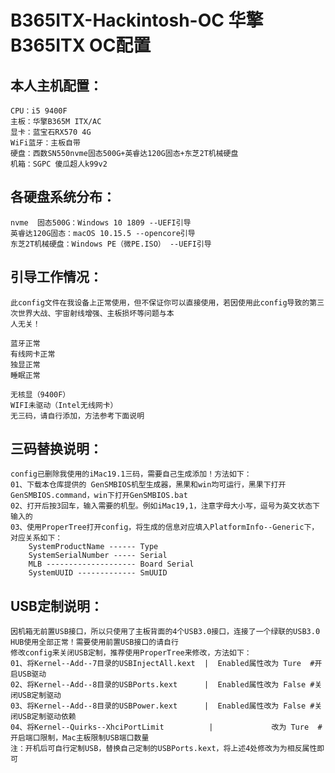 B365ITX-Hackintosh-OC 华擎B365ITX OC配置
===
本人主机配置：
------------
	CPU：i5 9400F
	主板：华擎B365M ITX/AC
	显卡：蓝宝石RX570 4G
	WiFi蓝牙：主板自带
	硬盘：西数SN550nvme固态500G+英睿达120G固态+东芝2T机械硬盘
	机箱：SGPC 傻瓜超人k99v2

各硬盘系统分布：<br>
------------
	nvme  固态500G：Windows 10 1809 --UEFI引导
	英睿达120G固态：macOS 10.15.5 --opencore引导
	东芝2T机械硬盘：Windows PE（微PE.ISO） --UEFI引导

引导工作情况：<br>
------------
	此config文件在我设备上正常使用，但不保证你可以直接使用，若因使用此config导致的第三次世界大战、宇宙射线增强、主板损坏等问题与本
	人无关！
	
	蓝牙正常
	有线网卡正常
	独显正常
	睡眠正常
	
	无核显（9400F）
	WIFI未驱动（Intel无线网卡）
	无三码，请自行添加，方法参考下面说明
	
三码替换说明：<br>
------------
	config已删除我使用的iMac19.1三码，需要自己生成添加！方法如下：
	01、下载本仓库提供的 GenSMBIOS机型生成器，黑果和win均可运行，黑果下打开GenSMBIOS.command，win下打开GenSMBIOS.bat
	02、打开后按3回车，输入需要的机型。例如iMac19,1，注意字母大小写，逗号为英文状态下输入的
	03、使用ProperTree打开config，将生成的信息对应填入PlatformInfo--Generic下，对应关系如下：
		SystemProductName ------ Type
		SystemSerialNumber ----- Serial
		MLB -------------------- Board Serial
		SystemUUID ------------- SmUUID
	
USB定制说明：<br>
------------
	因机箱无前置USB接口，所以只使用了主板背面的4个USB3.0接口，连接了一个绿联的USB3.0 HUB使用全部正常！需要使用前置USB接口的请自行
	修改config来关闭USB定制，推荐使用ProperTree来修改，方法如下：
	01、将Kernel--Add--7目录的USBInjectAll.kext  |  Enabled属性改为 Ture  #开启USB驱动
	02、将Kernel--Add--8目录的USBPorts.kext      |  Enabled属性改为 False #关闭USB定制驱动
	03、将Kernel--Add--8目录的USBPower.kext      |  Enabled属性改为 False #关闭USB定制驱动依赖
	04、将Kernel--Quirks--XhciPortLimit          |             改为 Ture  #开启端口限制，Mac主板限制USB端口数量
	注：开机后可自行定制USB，替换自己定制的USBPorts.kext，将上述4处修改为为相反属性即可